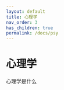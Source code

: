 ```yaml
---
layout: default
title: 心理学
nav_order: 3
has_children: true
permalink: /docs/psy
---
```


# 心理学

心理学是什么
